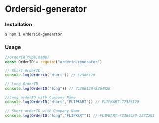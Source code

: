 # Ordersid-generator

### Installation


```bash
$ npm i ordersid-generator
```

### Usage
```javascript
//orderid(type,name)
const OrderID = require("orderid-generator")

// Short OrderID
console.log(OrderID("short")) // 52386129

// Long OrderID
console.log(OrderID("long")) // 72386129-8264928

//Long orderID with Company Name
console.log(OrderID("short","FLIPKART")) // FLIPKART-72386129

// Short orderID with Company Name
console.log(OrderID("long","FLIPKART")) // FLIPKART-72386129-2377291
```
